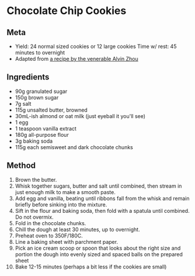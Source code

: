 # Chocolate Chip Cookies

## Meta
* Yield: 24 normal sized cookies or 12 large cookies
  Time w/ rest: 45 minutes to overnight
* Adapted from [a recipe by the venerable Alvin Zhou](https://tasty.co/recipe/the-best-chewy-chocolate-chip-cookies)

## Ingredients
* 90g granulated sugar
* 150g brown sugar
* 7g salt
* 115g unsalted butter, browned
* 30mL-ish almond or oat milk (just eyeball it you'll see)
* 1 egg
* 1 teaspoon vanilla extract
* 180g all-purpose flour
* 3g baking soda
* 115g each semisweet and dark chocolate chunks

## Method
1. Brown the butter.
2. Whisk together sugars, butter and salt until combined, then stream in just enough milk to make a smooth paste.
3. Add egg and vanilla, beating until ribbons fall from the whisk and remain briefly before sinking into the mixture.
4. Sift in the flour and baking soda, then fold with a spatula until combined. Do not overmix.
5. Fold in the chocolate chunks.
6. Chill the dough at least 30 minutes, up to overnight.
7. Preheat oven to 350F/180C.
8. Line a baking sheet with parchment paper.
9. Pick an ice cream scoop or spoon that looks about the right size and portion the dough into evenly sized and spaced balls on the prepared sheet
10. Bake 12-15 minutes (perhaps a bit less if the cookies are small)
